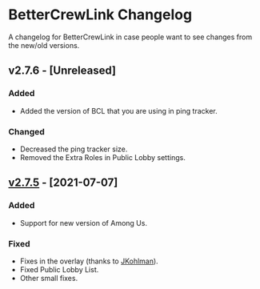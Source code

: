 # BetterCrewLink Changelog

A changelog for BetterCrewLink in case people want to see changes from the new/old versions.

## v2.7.6 - [Unreleased]

### Added

- Added the version of BCL that you are using in ping tracker.

### Changed

- Decreased the ping tracker size.
- Removed the Extra Roles in Public Lobby settings.

## [v2.7.5](https://github.com/OhMyGuus/BetterCrewLink/releases/tag/v2.7.5) - [2021-07-07]

### Added

- Support for new version of Among Us.

### Fixed

- Fixes in the overlay (thanks to [JKohlman](https://github.com/JKohlman)).
- Fixed Public Lobby List.
- Other small fixes.
